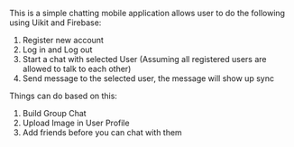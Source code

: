 This is a simple chatting mobile application allows user to do the following using Uikit and Firebase:
1. Register new account
2. Log in and Log out 
3. Start a chat with selected User (Assuming all registered users are allowed to talk to each other)
4. Send message to the selected user, the message will show up sync

Things can do based on this:
1. Build Group Chat
2. Upload Image in User Profile
3. Add friends before you can chat with them
